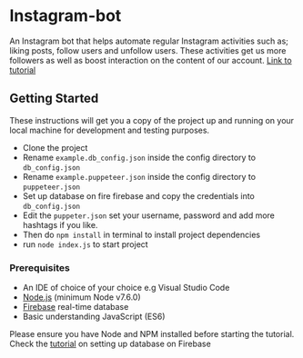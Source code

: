 

# Instagram-bot
An Instagram bot that helps automate regular Instagram activities such as; liking posts, follow users and unfollow users. These activities get us more followers as well as boost interaction on the content of our account.
[Link to tutorial](https://medium.com/@03balogun/building-an-instagram-bot-using-nodejs-puppeteer-and-firebase-28ebb93784d6)

## Getting Started

These instructions will get you a copy of the project up and running on your local machine for development and testing purposes.

* Clone the project
* Rename `example.db_config.json` inside the config directory to `db_config.json`
* Rename `example.puppeteer.json` inside the config directory to `puppeteer.json`
* Set up database on fire firebase and copy the credentials into `db_config.json`
* Edit the `puppeter.json` set your username, password and add more hashtags if you like.
* Then do `npm install` in terminal to install project dependencies
* run `node index.js` to start project

### Prerequisites

- An IDE of choice of your choice e.g Visual Studio Code
- [Node.js](https://nodejs.org/en/) (minimum Node v7.6.0) 
- [Firebase](https://firebase.google.com/) real-time database
- Basic understanding JavaScript (ES6) 

Please ensure you have Node and NPM installed before starting the tutorial.
Check the [tutorial](https://medium.com/@03balogun/building-an-instagram-bot-using-nodejs-puppeteer-and-firebase-28ebb93784d6) on setting up database on Firebase 